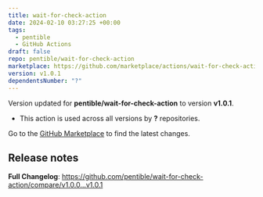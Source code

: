 ```yaml
---
title: wait-for-check-action
date: 2024-02-10 03:27:25 +00:00
tags:
  - pentible
  - GitHub Actions
draft: false
repo: pentible/wait-for-check-action
marketplace: https://github.com/marketplace/actions/wait-for-check-action
version: v1.0.1
dependentsNumber: "?"
---
```



Version updated for **pentible/wait-for-check-action** to version **v1.0.1**.
- This action is used across all versions by **?** repositories.

Go to the [GitHub Marketplace](https://github.com/marketplace/actions/wait-for-check-action) to find the latest changes.

## Release notes

**Full Changelog**: https://github.com/pentible/wait-for-check-action/compare/v1.0.0...v1.0.1
